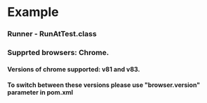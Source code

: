 # Example
### Runner - RunAtTest.class
### Supprted browsers: Chrome. 
#### Versions of chrome supported: v81 and v83.
#### To switch between these versions please use "browser.version" parameter in pom.xml
